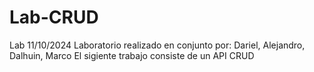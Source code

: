 # Lab-CRUD
Lab 11/10/2024
Laboratorio realizado en conjunto por: Dariel, Alejandro, Dalhuin, Marco
El sigiente trabajo consiste de un API CRUD